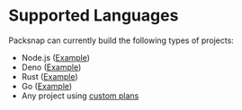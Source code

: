 <extends template="layouts/index.html"></extends>

# Supported Languages

Packsnap can currently build the following types of projects:
- Node.js ([Example](https://github.com/aleksrutins/packsnap/tree/master/examples/node))
- Deno ([Example](https://github.com/aleksrutins/packsnap/tree/master/examples/deno))
- Rust ([Example](https://github.com/aleksrutins/packsnap/tree/master/examples/rust))
- Go ([Example](https://github.com/aleksrutins/packsnap/tree/master/examples/go))
- Any project using [custom plans](/guides/custom-plans.html)
